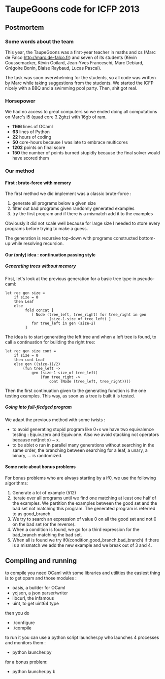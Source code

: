TaupeGoons code for ICFP 2013
=============================

Postmortem
----------

### Some words about the team
This year, the TaupeGoons was a first-year teacher in maths and cs (Marc de
Falco http://marc.de-falco.fr) and seven of its students (Kévin Coussemacker,
Kévin Goilard, Jean-Yves Franceschi, Marc Debiard, Grégoire Bonin, Blaise
Raybaud, Lucas Pascal).

The task was soon overwhelming for the students, so all code was written by 
Marc while taking suggestions from the students. We started the ICFP nicely
with a BBQ and a swimming pool party. Then, shit got real.

### Horsepower
We had no access to great computers so we ended doing all computations on
Marc's i5 (quad core 3.2ghz) with 16gb of ram.

* **1166** lines of OCaml
* **63** lines of Python
* **22** hours of coding
* **50** core-hours because I was late to embrace multicores
* **1202** points on final score
* **150** the number of points burned stupidly because the final solver would
  have scored them

### Our method
#### First : brute-force with memory
The first method we did implement was a classic brute-force :
1. generate all programs below a given size
2. filter out bad programs given randomly generated examples
3. try the first program and if there is a mismatch add it to the examples

Obviously it did not scale well because for large size I needed to store every
programs before trying to make a guess. 

The generation is recursive top-down with programs constructed bottom-up while resolving recursion.

#### Our (only) idea : continuation passing style
##### Generating trees without memory
First, let's look at the previous generation for a basic tree type in
pseudo-caml:

    let rec gen size =
        if size = 0
        then Leaf
        else 
             fold concat [
                [ Node (tree_left, tree_right) for tree_right in gen
                        (size-1-size_of tree_left) ]
                for tree_left in gen (size-2)
             ]

The idea is to start generating the left tree and when a left tree is found, to
call a continuation for building the right tree:

    let rec gen size cont =
        if size = 0
        then cont Leaf
        else gen ((size-1)/2)
            (fun tree_left ->
                gen (size-1-size_of tree_left)
                    (fun tree_right ->
                        cont (Node (tree_left, tree_right))))

Then the first continuation given to the generating function is the one testing
examples. This way, as soon as a tree is built it is tested.

##### Going into full-fledged program
We adapt the previous method with some twists :
* to avoid generating stupid program like 0+x we have two equivalence testing :
  Equiv.zero and Equiv.one. Also we avoid stacking not operators because
  not(not x) ~ x.
* to be ablet o run in parallel many generations without searching in the same
  order, the branching between searching for a leaf, a unary, a binary, ... is 
  randomized.

#### Some note about bonus problems
For bonus problems who are always starting by a if0, we use the following
algorithms:
1. Generate a lot of example (512)
2. Iterate over all programs until we find one matching at least one half of
   the examples. We partition the examples between the good set and the bad set
   not matching this program. The generated program is referred to as
   good_branch.
3. We try to search an expression of value 0 on all the good set and not 0 on
   the bad set (or the reverse).
4. When a condition is found, we go for a third expression for the bad_branch
   matching the bad set.
5. When all is found we try if0(condition,good_branch,bad_branch) if there is a
   mismatch we add the new example and we break out of 3 and 4.

Compiling and running
---------------------
to compile you need OCaml with some libraries and utilities the easiest thing is to get opam and those modules :
* oasis, a builder for OCaml
* yojson, a json parser/writer
* libcurl, the infamous
* uint, to get uint64 type

then you do 
* ./configure
* ./compile

to run it you can use a python script launcher.py who launches 4 processes and monitors them :
* python launcher.py <HASH>

for a bonus problem:
* python launcher.py <HASH> b

